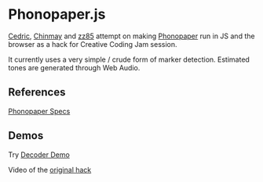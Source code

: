 # Phonopaper.js

[Cedric](https://github.com/honnet), [Chinmay](https://github.com/notthetup/) and [zz85](https://github.com/zz85/) attempt on making [Phonopaper](http://www.warmplace.ru/soft/phonopaper/) run in JS and the browser as a hack for Creative Coding Jam session.

It currently uses a very simple / crude form of marker detection. Estimated tones are generated through Web Audio.


## References

[Phonopaper Specs](http://www.warmplace.ru/soft/phonopaper/PhonoPaper%20specification%20(en).png)


## Demos

Try [Decoder Demo](https://zz85.github.io/phonopaper.js)

Video of the [original hack](https://twitter.com/CedHon/status/749489149049057281)
